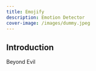 ```yaml
---
title: Emojify
description: Emotion Detector
cover-image: /images/dummy.jpeg
---
```


## Introduction

Beyond Evil
